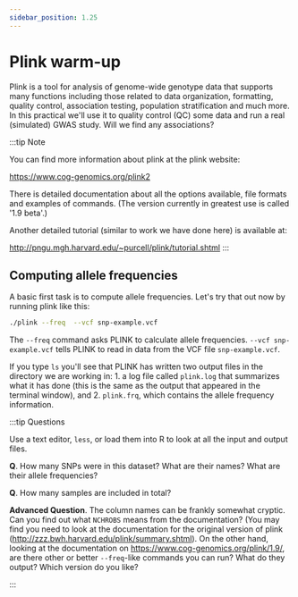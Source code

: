```yaml
---
sidebar_position: 1.25
---
```


# Plink warm-up

Plink is a tool for analysis of genome-wide genotype data that supports many functions including those related to data
organization, formatting, quality control, association testing, population stratification and much more. In this
practical we'll use it to quality control (QC) some data and run a real (simulated) GWAS study.  Will we find any
associations?

:::tip Note

You can find more information about plink at the plink website:

https://www.cog-genomics.org/plink2

There is detailed documentation about all the options available, file formats and examples of commands.   (The version
currently in greatest use is called '1.9 beta'.)

Another detailed tutorial (similar to work we have done here) is available at:

http://pngu.mgh.harvard.edu/~purcell/plink/tutorial.shtml
:::

## Computing allele frequencies

A basic first task is to compute allele frequencies. Let's try that out now by running plink like this:

```sh
./plink --freq  --vcf snp-example.vcf
```

The `--freq` command asks PLINK to calculate allele frequencies. `--vcf snp-example.vcf` tells
PLINK to read in data from the VCF file `snp-example.vcf`.

If you type `ls` you'll see that PLINK has written two output files in the directory we are working in: 1. a log file called
`plink.log` that summarizes what it has done (this is the same as the output that appeared in the terminal window), and 2.
`plink.frq`, which contains the allele frequency information. 

:::tip Questions

Use a text editor, `less`, or load them into R to look at all the input and output files.

**Q**. How many SNPs were in this dataset? What are their names? What are their allele frequencies?

**Q**. How many samples are included in total?

**Advanced Question**. The column names can be frankly somewhat cryptic. Can you find out what
`NCHROBS` means from the documentation? (You may find you need to look at the documentation for the
original version of plink (http://zzz.bwh.harvard.edu/plink/summary.shtml). On the other hand,
looking at the documentation on https://www.cog-genomics.org/plink/1.9/, are there other or better
`--freq`-like commands you can run? What do they output? Which version do you like?

:::
